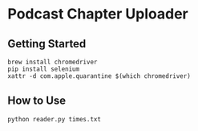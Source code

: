 # Podcast Chapter Uploader

## Getting Started

```
brew install chromedriver
pip install selenium
xattr -d com.apple.quarantine $(which chromedriver)
```

## How to Use
```
python reader.py times.txt
```
